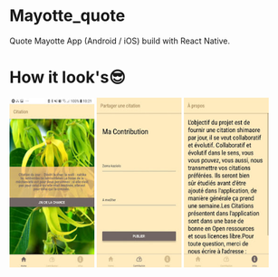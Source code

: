 # Mayotte_quote
Quote Mayotte App (Android / iOS) build with React Native.

# How it look's😎

<img src="https://github.com/Moulayli/Mayotte_quote/blob/main/example/img1.jpg" height="300" width="150" />
<img src="https://github.com/Moulayli/Mayotte_quote/blob/main/example/img2.jpg" height="300" width="150" />
<img src="https://github.com/Moulayli/Mayotte_quote/blob/main/example/img3.jpg" height="300" width="150" />

